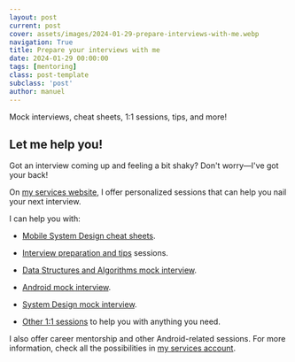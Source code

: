 ```yaml
---
layout: post
current: post
cover: assets/images/2024-01-29-prepare-interviews-with-me.webp
navigation: True
title: Prepare your interviews with me
date: 2024-01-29 00:00:00
tags: [mentoring]
class: post-template
subclass: 'post'
author: manuel
---
```


Mock interviews, cheat sheets, 1:1 sessions, tips, and more!

## Let me help you!

Got an interview coming up and feeling a bit shaky? Don't worry—I've got your back! 

On [my services website](https://topmate.io/manuelvivo), I offer personalized sessions that can help you nail your next interview.

I can help you with:

* [Mobile System Design cheat sheets](https://topmate.io/manuelvivo/799730).

* [Interview preparation and tips](https://topmate.io/manuelvivo/772854) sessions.

* [Data Structures and Algorithms mock interview](https://topmate.io/manuelvivo/772893).

* [Android mock interview](https://topmate.io/manuelvivo/772858).

* [System Design mock interview](https://topmate.io/manuelvivo/772890).

* [Other 1:1 sessions](https://topmate.io/manuelvivo/774964) to help you with anything you need.


I also offer career mentorship and other Android-related sessions. For more information, check all the possibilities in [my services account](https://topmate.io/manuelvivo).



